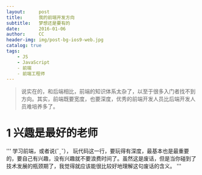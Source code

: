 ```yaml
---
layout:     post
title:      我的前端开发方向
subtitle:   梦想还是要有的
date:       2016-01-06
author:     CC
header-img: img/post-bg-ios9-web.jpg
catalog: true
tags:
    - JS
    - JavaScript
    - 前端
    - 前端工程师
---
```

>说实在的，和后端相比，前端的知识体系太杂了，以至于很多入门者找不到方向。其实，前端既要宽度，也要深度，优秀的前端开发人员比后端开发人员难培养多了。

# 1 兴趣是最好的老师
'''
学习前端，或者说(ˇˍˇ）， 玩代码这一行，要玩得有深度，最基本也是最重要的，要自己有兴趣，没有兴趣就不要浪费时间了。虽然这是废话，但是当你碰到了技术发展的瓶颈期了，我觉得就应该能很比较好地理解这句废话的含义。
'''
